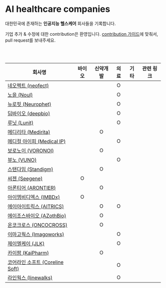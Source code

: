 # AI healthcare companies

대한민국에 존재하는 **인공지능 헬스케어** 회사들을 기록합니다.

기업 추가 & 수정에 대한 contribution은 환영입니다. [contribution 가이드](https://github.com/edenjoah/ai-healthcare-companies/blob/main/contributing.md)에 맞춰서, pull request를 보내주세요.

<br><br>

| 회사명 | 바이오 | 신약개발 | 의료 | 기타 | 관련 링크 |
|------|:----:|:------:|:---:|:---:|---------|
| [네오펙트 (neofect)](https://www.neofect.com/kr) | | | O | | |
| [노을 (Noul)](https://noul.kr/) | | | O | | |
| [뉴로핏 (Neurophet)](https://www.neurophet.com/) | | | O | | |
| [딥바이오 (deepbio)](https://www.deepbio.co.kr/) | | | O | | |
| [루닛 (Lunit)](https://www.lunit.io/) | | | O | | |
| [메디리타 (Medirita)](https://www.medirita.com/) | | O | | | |
| [메디컬 아이피 (Medical IP)](http://www.medicalip.com/) | | | O | | |
| [보로노이 (VORONOI)](https://voronoi.io/) | | O | | | |
| [뷰노 (VUNO)](https://www.vuno.co/) | | | O | | |
| [스탠다임 (Standigm)](https://www.standigm.com/) | | O | | | |
| [씨젠 (Seegene)](https://www.seegene.co.kr/) | O | | | | |
| [아론티어 (ARONTIER)](http://www.arontier.co/) | | O | | | |
| [아이엠비디엑스 (IMBDx)](http://www.imbdx.com) | O | | | | |
| [에이아이트릭스 (AITRICS)](https://www.aitrics.com/) | | O | O | | |
| [에이조스바이오 (AZothBio)](http://www.azothbio.com/) | | O | | | |
| [온코크로스 (ONCOCROSS)](http://oncocross.com/) | | O | | | |
| [이마고웍스 (Imagoworks)](https://www.imagoworks.ai/) | | | O | | |
| [제이엘케이 (JLK)](http://jlkgroup.com/#/medical/main) | | | O | | |
| [카이팜 (KaiPharm)](http://www.kaipharm.com/) | | O | | | |
| [코어라인 소프트 (Coreline Soft)](https://www.corelinesoft.com/) | | | O | | |
| [라인웍스 (linewalks)](https://linewalks.com/) | | | O | | |
